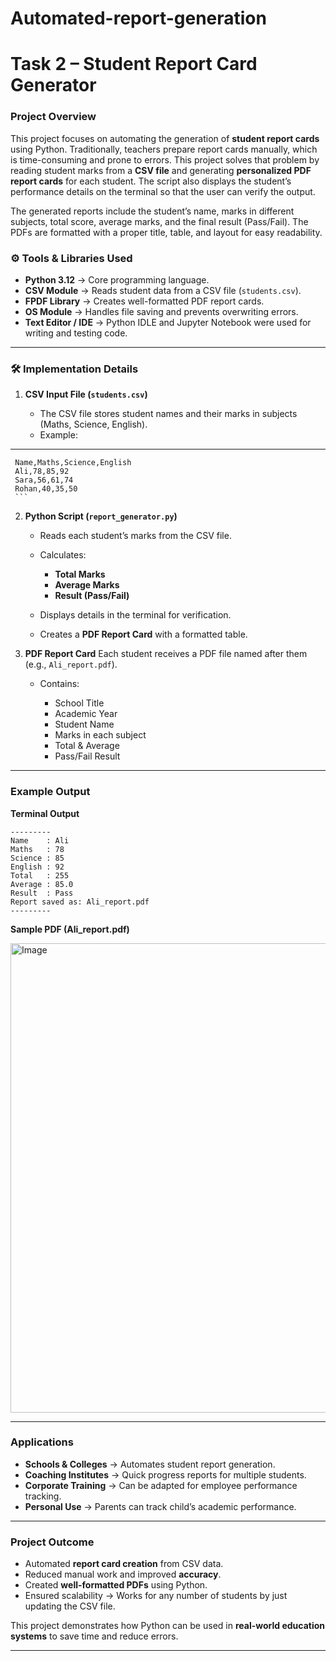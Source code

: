 # Automated-report-generation



#  Task 2 – Student Report Card Generator

###  Project Overview

This project focuses on automating the generation of **student report cards** using Python. Traditionally, teachers prepare report cards manually, which is time-consuming and prone to errors. This project solves that problem by reading student marks from a **CSV file** and generating **personalized PDF report cards** for each student. The script also displays the student’s performance details on the terminal so that the user can verify the output.

The generated reports include the student’s name, marks in different subjects, total score, average marks, and the final result (Pass/Fail). The PDFs are formatted with a proper title, table, and layout for easy readability.



### ⚙ Tools & Libraries Used

* **Python 3.12** → Core programming language.
* **CSV Module** → Reads student data from a CSV file (`students.csv`).
* **FPDF Library** → Creates well-formatted PDF report cards.
* **OS Module** → Handles file saving and prevents overwriting errors.
* **Text Editor / IDE** → Python IDLE and Jupyter Notebook were used for writing and testing code.

---

### 🛠 Implementation Details

1. **CSV Input File (`students.csv`)**

   * The CSV file stores student names and their marks in subjects (Maths, Science, English).
   * Example:

---
     Name,Maths,Science,English
     Ali,78,85,92
     Sara,56,61,74
     Rohan,40,35,50
     ```

2. **Python Script (`report_generator.py`)**

   * Reads each student’s marks from the CSV file.
   * Calculates:

     * **Total Marks**
     * **Average Marks**
     * **Result (Pass/Fail)**
   * Displays details in the terminal for verification.
   * Creates a **PDF Report Card** with a formatted table.

3. **PDF Report Card**
   Each student receives a PDF file named after them (e.g., `Ali_report.pdf`).

   * Contains:

     * School Title
     * Academic Year
     * Student Name
     * Marks in each subject
     * Total & Average
     * Pass/Fail Result

---

### Example Output

**Terminal Output**

```
---------
Name    : Ali
Maths   : 78
Science : 85
English : 92
Total   : 255
Average : 85.0
Result  : Pass
Report saved as: Ali_report.pdf
---------
```

**Sample PDF (Ali\_report.pdf)**


<img width="1204" height="751" alt="Image" src="https://github.com/user-attachments/assets/1498f109-5814-474f-9ae3-0aeb60ec317f" />


---

###  Applications

* **Schools & Colleges** → Automates student report generation.
* **Coaching Institutes** → Quick progress reports for multiple students.
* **Corporate Training** → Can be adapted for employee performance tracking.
* **Personal Use** → Parents can track child’s academic performance.

---

###  Project Outcome

* Automated **report card creation** from CSV data.
* Reduced manual work and improved **accuracy**.
* Created **well-formatted PDFs** using Python.
* Ensured scalability → Works for any number of students by just updating the CSV file.

This project demonstrates how Python can be used in **real-world education systems** to save time and reduce errors.

---


